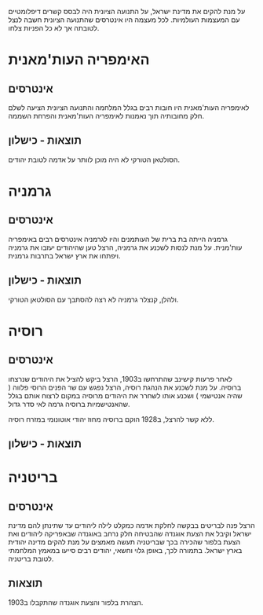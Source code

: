 על מנת להקים את מדינת ישראל, על התנועה הציונית היה לבסס קשרים דיפלומטיים עם המעצמות העולמיות. לכל מעצמה היו אינטרסים שהתנועה הציונית חשבה לנצל לטובתה אך לא כל הפניות צלחו.


# האימפריה העות'מאנית
## אינטרסים
לאימפריה העות'מאנית היו חובות רבים בגלל המלחמה והתנועה הציונית הציעה לשלם חלק מחובותיה תוך נאמנות לאימפריה העות'מאנית והפרחת השממה.

## תוצאות - כישלון
הסולטאן הטורקי לא היה מוכן לוותר על אדמה לטובת יהודים.













# גרמניה
## אינטרסים
גרמניה הייתה בת ברית של העותמנים והיו לגרמניה אינטרסים רבים באימפריה עות'מנית. על מנת לנסות לשכנע את גרמניה, הרצל טען שהיהודים יעזבו את גרמניה ויפתחו את ארץ ישראל בתרבות גרמנית.

## תוצאות - כישלון
ולהלן, קנצלר גרמניה לא רצה להסתבך עם הסולטאן הטורקי.


# רוסיה
## אינטרסים
לאחר פרעות קישינב שהתרחשו ב1903, הרצל ביקש להציל את היהודים שנרצחו ברוסיה. על מנת לשכנע את הנהגת רוסיה, הרצל נפגש עם שר הפנים הרוסי פלווה ( שהיה אנטישמי ) ושכנע אותו לשחרר את היהודים מרוסיה במקום לרצוח אותם בגלל שהאנטישמיות ברוסיה גרמה לאי סדר גדול.

ללא קשר להרצל, ב1928 הוקם ברוסיה מחוז יהודי אוטונומי במזרח רוסיה.
## תוצאות - כישלון


# בריטניה
## אינטרסים
הרצל פנה לבריטים בבקשה לחלקת אדמה כמקלט לילה ליהודים עד שתינתן להם מדינת ישראל וקיבל את הצעת אוגנדה שהבטיחה חלק נרחב באוגנדה שבאפריקה ליהודים ואת הצעת בלפור שהכירה בכך שבריטניה תעשה מאמצים על מנת להקים מדינה יהודית בארץ ישראל. בתמורה לכך, באופן גלוי וחשאי, יהודים רבים סייעו במאמץ המלחמתי לטובת בריטניה.

## תוצאות
הצהרת בלפור והצעת אוגנדה שהתקבלו ב1903.